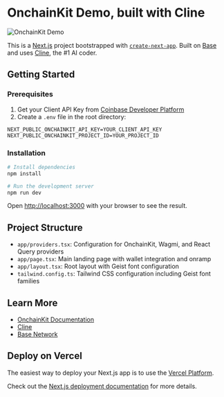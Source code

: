 # OnchainKit Demo, built with Cline

![OnchainKit Demo](public/demo.gif)

This is a [Next.js](https://nextjs.org) project bootstrapped with [`create-next-app`](https://nextjs.org/docs/app/api-reference/cli/create-next-app). Built on [Base](https://base.org/) and uses [Cline](https://cline.bot/), the #1 AI coder.

## Getting Started

### Prerequisites

1. Get your Client API Key from [Coinbase Developer Platform](https://docs.onchainkit.xyz/getting-started#get-your-client-api-key)
2. Create a `.env` file in the root directory:

```env
NEXT_PUBLIC_ONCHAINKIT_API_KEY=YOUR_CLIENT_API_KEY
NEXT_PUBLIC_ONCHAINKIT_PROJECT_ID=YOUR_PROJECT_ID
```

### Installation

```bash
# Install dependencies
npm install

# Run the development server
npm run dev
```

Open [http://localhost:3000](http://localhost:3000) with your browser to see the result.

## Project Structure

- `app/providers.tsx`: Configuration for OnchainKit, Wagmi, and React Query providers
- `app/page.tsx`: Main landing page with wallet integration and onramp
- `app/layout.tsx`: Root layout with Geist font configuration
- `tailwind.config.ts`: Tailwind CSS configuration including Geist font families

## Learn More

- [OnchainKit Documentation](https://onchainkit.xyz/)
- [Cline](https://cline.bot/)
- [Base Network](https://docs.base.org/)

## Deploy on Vercel

The easiest way to deploy your Next.js app is to use the [Vercel Platform](https://vercel.com/new?utm_medium=default-template&filter=next.js&utm_source=create-next-app&utm_campaign=create-next-app-readme).

Check out the [Next.js deployment documentation](https://nextjs.org/docs/app/building-your-application/deploying) for more details.
